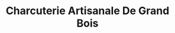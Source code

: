 ---
title: "Charcuterie Artisanale De Grand Bois"
url: /saint-pierre/charcuterie-artisanale-de-grand-bois/
shop: Metzgerei
---